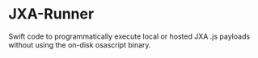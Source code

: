 # JXA-Runner
Swift code to programmatically execute local or hosted JXA .js payloads without using the on-disk osascript binary.

